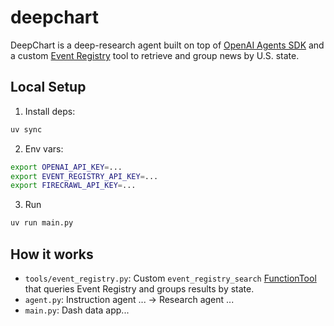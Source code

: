 # deepchart

DeepChart is a deep-research agent built on top of 
[OpenAI Agents SDK](https://openai.github.io/openai-agents-python/) and a custom 
[Event Registry](https://eventregistry.org/) tool to 
retrieve and group news by U.S. state.

## Local Setup

1. Install deps:

```bash
uv sync
```

2. Env vars:

```bash
export OPENAI_API_KEY=...
export EVENT_REGISTRY_API_KEY=...
export FIRECRAWL_API_KEY=...
```

3. Run

```bash
uv run main.py
```

## How it works

- `tools/event_registry.py`: Custom `event_registry_search` [FunctionTool](https://openai.github.io/openai-agents-python/tools/#function-tools) that queries Event Registry and groups results by state.
- `agent.py`: Instruction agent ... → Research agent ...
- `main.py`: Dash data app...

